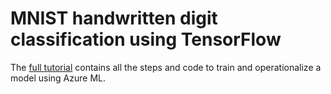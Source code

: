 # MNIST handwritten digit classification using TensorFlow
The [full tutorial](https://github.com/Azure/MachineLearningSamples-tf/tree/RuonanO16N) contains all the steps and code to train and operationalize a model using Azure ML.
